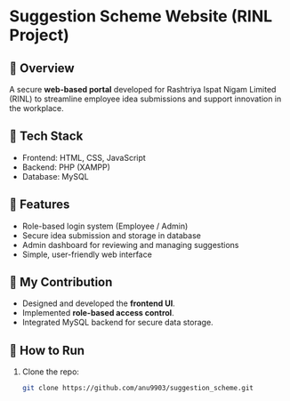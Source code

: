 
# Suggestion Scheme Website (RINL Project)

## 🔹 Overview
A secure **web-based portal** developed for Rashtriya Ispat Nigam Limited (RINL) to streamline employee idea submissions and support innovation in the workplace.  

## 🔹 Tech Stack
- Frontend: HTML, CSS, JavaScript  
- Backend: PHP (XAMPP)  
- Database: MySQL  

## 🔹 Features
- Role-based login system (Employee / Admin)  
- Secure idea submission and storage in database  
- Admin dashboard for reviewing and managing suggestions  
- Simple, user-friendly web interface  

## 🔹 My Contribution
- Designed and developed the **frontend UI**.  
- Implemented **role-based access control**.  
- Integrated MySQL backend for secure data storage.  

## 🔹 How to Run
1. Clone the repo:
   ```bash
   git clone https://github.com/anu9903/suggestion_scheme.git
